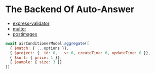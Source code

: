 # The Backend Of Auto-Answer

- [express-validator](https://express-validator.github.io/docs/index.html)
- [multer](https://www.npmjs.com/package/multer)
- [postimages](https://postimages.org/)

```js
await airConditionerModel.aggregate([
  { $match: { ...options }},
  { $project: { _id: 0, __v: 0, createTime: 0, updateTime: 0 }},
  { $sort: { price: 1 }},
  { $sample: { size: 3 }}
])
```